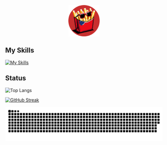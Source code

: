 <div id="header" align="center">
  <img src="./images/potatoman-circle.png" width="100"/>
</div>

## My Skills

[![My Skills](https://skillicons.dev/icons?i=js,html,css,sass,ruby,rails,react,nextjs,ts,tailwind,emotion,threejs,astro,vite,docker,firebase,npm,babel,gulp,webpack,xd,figma,git,github,netlify)](https://skillicons.dev)

## Status
![Top Langs](https://github-readme-stats.vercel.app/api/top-langs/?username=potatoman-dev&layout=compact)

[![GitHub Streak](https://streak-stats.demolab.com?user=potatoman-dev&theme=dark&border_radius=10&date_format=%5BY.%5Dn.j)](https://git.io/streak-stats)

<picture>
  <source media="(prefers-color-scheme: dark)" srcset="https://raw.githubusercontent.com/potatoman-dev/potatoman-dev/output/github-contribution-grid-snake-dark.svg">
  <source media="(prefers-color-scheme: light)" srcset="https://raw.githubusercontent.com/potatoman-dev/potatoman-dev/output/github-contribution-grid-snake.svg">
  <img alt="github contribution grid snake animation" src="https://raw.githubusercontent.com/potatoman-dev/potatoman-dev/output/github-contribution-grid-snake.svg">
</picture>

<!--![Potatoman's GitHub stats](https://github-readme-stats.vercel.app/api?username=potatoman-dev&show_icons=true&theme=github_dark_dimmed=)
-->

<!--
**potatoman-dev/potatoman-dev** is a ✨ _special_ ✨ repository because its `README.md` (this file) appears on your GitHub profile.

Here are some ideas to get you started:

- 🔭 I’m currently working on ...
- 🌱 I’m currently learning ...
- 👯 I’m looking to collaborate on ...
- 🤔 I’m looking for help with ...
- 💬 Ask me about ...
- 📫 How to reach me: ...
- 😄 Pronouns: ...
- ⚡ Fun fact: ...
-->
